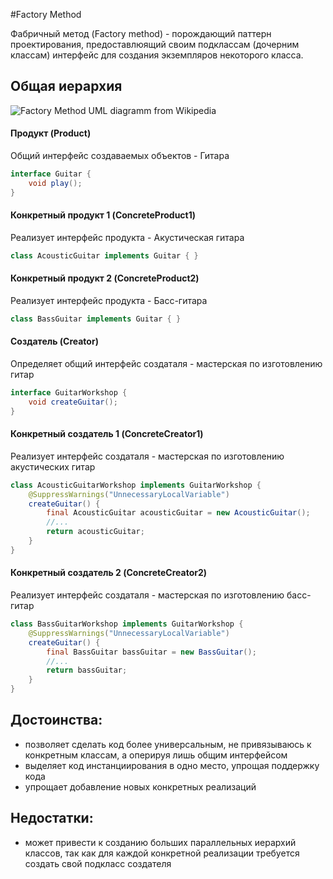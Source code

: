 #Factory Method

Фабричный метод (Factory method) - порождающий паттерн проектирования, предоставлюящий своим подклассам (дочерним классам) интерфейс для создания экземпляров некоторого класса.  

## Общая иерархия
![Factory Method UML diagramm from Wikipedia](https://upload.wikimedia.org/wikipedia/ru/f/f0/FactoryMethodPattern.png)
#### Продукт (Product)
Общий интерфейс создаваемых объектов - Гитара
```java
interface Guitar {
    void play();
}
```
#### Конкретный продукт 1 (ConcreteProduct1)
Реализует интерфейс продукта - Акустическая гитара
```java
class AcousticGuitar implements Guitar { }
```
#### Конкретный продукт 2 (ConcreteProduct2)
Реализует интерфейс продукта - Басс-гитара
```java
class BassGuitar implements Guitar { }
```
#### Создатель (Creator)
Определяет общий интерфейс создаталя - мастерская по изготовлению гитар
```java
interface GuitarWorkshop {
    void createGuitar();
}
```
#### Конкретный создатель 1 (ConcreteCreator1)
Реализует интерфейс создаталя - мастерская по изготовлению акустических гитар
```java
class AcousticGuitarWorkshop implements GuitarWorkshop {
    @SuppressWarnings("UnnecessaryLocalVariable") 
    createGuitar() {
        final AcousticGuitar acousticGuitar = new AcousticGuitar();
        //...
        return acousticGuitar;
    }
}
```
#### Конкретный создатель 2 (ConcreteCreator2)
Реализует интерфейс создаталя - мастерская по изготовлению басс-гитар
```java
class BassGuitarWorkshop implements GuitarWorkshop {
    @SuppressWarnings("UnnecessaryLocalVariable") 
    createGuitar() {
        final BassGuitar bassGuitar = new BassGuitar();
        //...
        return bassGuitar;
    }
}
```
## Достоинства:
* позволяет сделать код более универсальным, не привязываюсь к конкретным классам, а оперируя лишь общим интерфейсом
* выделяет код инстанциирования в одно место, упрощая поддержку кода
* упрощает добавление новых конкретных реализаций 

## Недостатки:
* может привести к созданию больших параллельных иерархий классов, так как для каждой конкретной реализации требуется создать свой подкласс создателя 